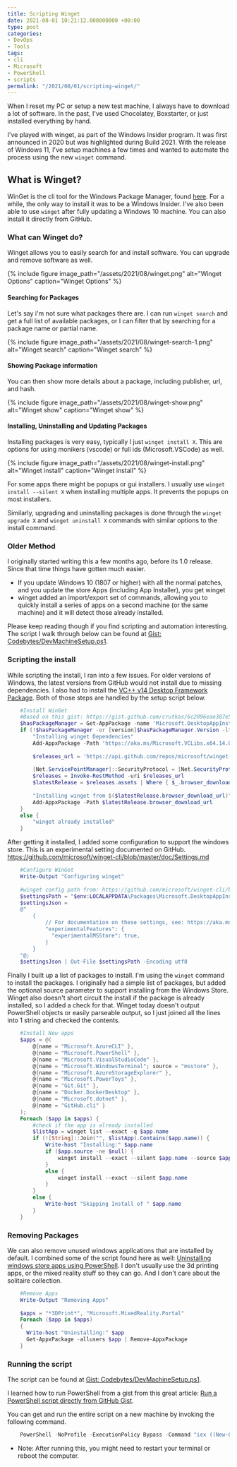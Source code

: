 ```yaml
---
title: Scripting Winget
date: 2021-08-01 10:21:12.000000000 +00:00
type: post
categories:
- DevOps
- Tools
tags:
- cli
- Microsoft
- PowerShell
- scripts
permalink: "/2021/08/01/scripting-winget/"
---
```

When I reset my PC or setup a new test machine, I always have to download a lot of software. In the past, I've used Chocolatey, Boxstarter, or just installed everything by hand.

I've played with winget, as part of the Windows Insider program. It was first announced in 2020 but was highlighted during Build 2021. With the release of Windows 11, I've setup machines a few times and wanted to automate the process using the new `winget` command.

## What is Winget?

WinGet is the cli tool for the Windows Package Manager, found [here](https://github.com/microsoft/winget-cli). For a while, the only way to install it was to be a Windows Insider. I've also been able to use `winget` after fully updating a Windows 10 machine. You can also install it directly from GitHub.

### What can Winget do?

Winget allows you to easily search for and install software. You can upgrade and remove software as well.

{% include figure image_path="/assets/2021/08/winget.png" alt="Winget Options" caption="Winget Options" %}

#### Searching for Packages

Let's say i'm not sure what packages there are. I can run `winget search` and get a full list of available packages, or I can filter that by searching for a package name or partial name.

{% include figure image_path="/assets/2021/08/winget-search-1.png" alt="Winget search" caption="Winget search" %}

#### Showing Package information

You can then show more details about a package, including publisher, url, and hash.

{% include figure image_path="/assets/2021/08/winget-show.png" alt="Winget show" caption="Winget show" %}

#### Installing, Uninstalling and Updating Packages

Installing packages is very easy, typically I just `winget install X`. This are options for using monikers (vscode) or full ids (Microsoft.VSCode) as well.

{% include figure image_path="/assets/2021/08/winget-install.png" alt="Winget install" caption="Winget install" %}

For some apps there might be popups or gui installers. I usually use `winget install --silent X` when installing multiple apps. It prevents the popups on most installers.

Similarly, upgrading and uninstalling packages is done through the `winget upgrade X` and `winget uninstall X` commands with similar options to the install command.

### Older Method

I originally started writing this a few months ago, before its 1.0 release. Since that time things have gotten much easier.

*   If you update Windows 10 (1807 or higher) with all the normal patches, and you update the store Apps (including App Installer), you get winget
*   winget added an import/export set of commands, allowing you to quickly install a series of apps on a second machine (or the same machine) and it will detect those already installed.

Please keep reading though if you find scripting and automation interesting. The script I walk through below can be found at [Gist: Codebytes/DevMachineSetup.ps1](https://gist.github.com/Codebytes/29bf18015f6e93fca9421df73c6e512c).

### Scripting the install

While scripting the install, I ran into a few issues. For older versions of Windows, the latest versions from GitHub would not install due to missing dependencies. I also had to install the [VC++ v14 Desktop Framework Package](https://docs.microsoft.com/en-us/troubleshoot/cpp/c-runtime-packages-desktop-bridge#how-to-install-and-update-desktop-framework-packages). Both of those steps are handled by the setup script below.

```powershell
    #Install WinGet
    #Based on this gist: https://gist.github.com/crutkas/6c2096eae387e544bd05cde246f23901
    $hasPackageManager = Get-AppPackage -name 'Microsoft.DesktopAppInstaller'
    if (!$hasPackageManager -or [version]$hasPackageManager.Version -lt [version]"1.10.0.0") {
        "Installing winget Dependencies"
        Add-AppxPackage -Path 'https://aka.ms/Microsoft.VCLibs.x64.14.00.Desktop.appx'
    
        $releases_url = 'https://api.github.com/repos/microsoft/winget-cli/releases/latest'
    
        [Net.ServicePointManager]::SecurityProtocol = [Net.SecurityProtocolType]::Tls12
        $releases = Invoke-RestMethod -uri $releases_url
        $latestRelease = $releases.assets | Where { $_.browser_download_url.EndsWith('msixbundle') } | Select -First 1
    
        "Installing winget from $($latestRelease.browser_download_url)"
        Add-AppxPackage -Path $latestRelease.browser_download_url
    }
    else {
        "winget already installed"
    }
```

After getting it installed, I added some configuration to support the windows store. This is an experimental setting documented on GitHub. https://github.com/microsoft/winget-cli/blob/master/doc/Settings.md

```powershell
    #Configure WinGet
    Write-Output "Configuring winget"
    
    #winget config path from: https://github.com/microsoft/winget-cli/blob/master/doc/Settings.md#file-location
    $settingsPath = "$env:LOCALAPPDATA\Packages\Microsoft.DesktopAppInstaller_8wekyb3d8bbwe\LocalState\settings.json";
    $settingsJson = 
    @"
        {
            // For documentation on these settings, see: https://aka.ms/winget-settings
            "experimentalFeatures": {
              "experimentalMSStore": true,
            }
        }
    "@;
    $settingsJson | Out-File $settingsPath -Encoding utf8
```    

Finally I built up a list of packages to install. I'm using the `winget` command to install the packages. I originally had a simple list of packages, but added the optional source parameter to support installing from the Windows Store. Winget also doesn't short circuit the install if the package is already installed, so I added a check for that. Winget today doesn't output PowerShell objects or easily parseable output, so I just joined all the lines into 1 string and checked the contents.

```powershell
    #Install New apps
    $apps = @(
        @{name = "Microsoft.AzureCLI" }, 
        @{name = "Microsoft.PowerShell" }, 
        @{name = "Microsoft.VisualStudioCode" }, 
        @{name = "Microsoft.WindowsTerminal"; source = "msstore" }, 
        @{name = "Microsoft.AzureStorageExplorer" }, 
        @{name = "Microsoft.PowerToys" }, 
        @{name = "Git.Git" }, 
        @{name = "Docker.DockerDesktop" },
        @{name = "Microsoft.dotnet" },
        @{name = "GitHub.cli" }
    );
    Foreach ($app in $apps) {
        #check if the app is already installed
        $listApp = winget list --exact -q $app.name
        if (![String]::Join("", $listApp).Contains($app.name)) {
            Write-host "Installing:" $app.name
            if ($app.source -ne $null) {
                winget install --exact --silent $app.name --source $app.source
            }
            else {
                winget install --exact --silent $app.name 
            }
        }
        else {
            Write-host "Skipping Install of " $app.name
        }
    }
```

### Removing Packages

We can also remove unused windows applications that are installed by default. I combined some of the script found here as well: [Uninstalling windows store apps using PowerShell](https://www.cloudappie.nl/uninstall-windows-store-apps-powershell/). I don't usually use the 3d printing apps, or the mixed reality stuff so they can go. And I don't care about the solitaire collection.

```powershell
    #Remove Apps
    Write-Output "Removing Apps"
    
    $apps = "*3DPrint*", "Microsoft.MixedReality.Portal"
    Foreach ($app in $apps)
    {
      Write-host "Uninstalling:" $app
      Get-AppxPackage -allusers $app | Remove-AppxPackage
    }
```

### Running the script

The script can be found at [Gist: Codebytes/DevMachineSetup.ps1](https://gist.github.com/Codebytes/29bf18015f6e93fca9421df73c6e512c).

I learned how to run PowerShell from a gist from this great article: [Run a PowerShell script directly from GitHub Gist](https://code.adonline.id.au/run-a-powershell-script-directly-from-github-gist/).

You can get and run the entire script on a new machine by invoking the following command.

```powershell
    PowerShell -NoProfile -ExecutionPolicy Bypass -Command "iex ((New-Object System.Net.WebClient).DownloadString('https://gist.githubusercontent.com/Codebytes/29bf18015f6e93fca9421df73c6e512c/raw/'))"
```    

*   Note: After running this, you might need to restart your terminal or reboot the computer.
